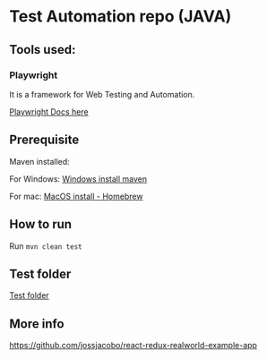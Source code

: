 # Test Automation repo (JAVA)

## Tools used:
### Playwright
It is a framework for Web Testing and Automation.

[Playwright Docs here](https://playwright.dev/java/docs/intro)

## Prerequisite
Maven installed:  

For Windows: [Windows install maven](https://maven.apache.org/install.html)

For mac: [MacOS install - Homebrew](https://formulae.brew.sh/formula/maven)

## How to run
Run `mvn clean test`

## Test folder
[Test folder](./src/test/java/conduitTests)

## More info
https://github.com/jossjacobo/react-redux-realworld-example-app
